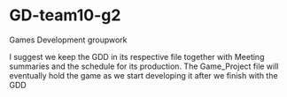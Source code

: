 # GD-team10-g2
Games Development groupwork

I suggest we keep the GDD in its respective file together with Meeting summaries and the schedule for its production. 
The Game_Project file will eventually hold the game as we start developing it after we finish with the GDD
